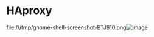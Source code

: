 # HAproxy

file:///tmp/gnome-shell-screenshot-BTJ810.png![image](https://user-images.githubusercontent.com/44028461/116010592-339ca400-a620-11eb-8be5-132cf9c4d53d.png)
